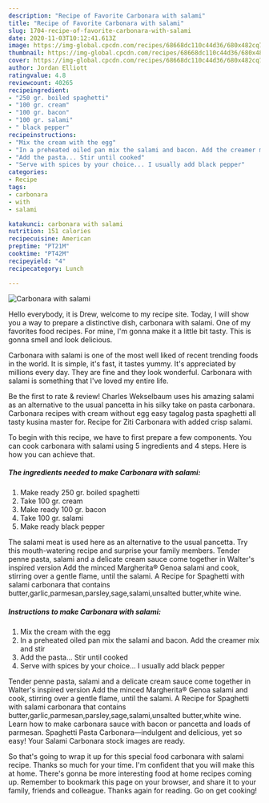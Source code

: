 ```yaml
---
description: "Recipe of Favorite Carbonara with salami"
title: "Recipe of Favorite Carbonara with salami"
slug: 1704-recipe-of-favorite-carbonara-with-salami
date: 2020-11-03T10:12:41.613Z
image: https://img-global.cpcdn.com/recipes/68668dc110c44d36/680x482cq70/carbonara-with-salami-recipe-main-photo.jpg
thumbnail: https://img-global.cpcdn.com/recipes/68668dc110c44d36/680x482cq70/carbonara-with-salami-recipe-main-photo.jpg
cover: https://img-global.cpcdn.com/recipes/68668dc110c44d36/680x482cq70/carbonara-with-salami-recipe-main-photo.jpg
author: Jordan Elliott
ratingvalue: 4.8
reviewcount: 40265
recipeingredient:
- "250 gr. boiled spaghetti"
- "100 gr. cream"
- "100 gr. bacon"
- "100 gr. salami"
- " black pepper"
recipeinstructions:
- "Mix the cream with the egg"
- "In a preheated oiled pan mix the salami and bacon. Add the creamer mix and stir"
- "Add the pasta... Stir until cooked"
- "Serve with spices by your choice... I usually add black pepper"
categories:
- Recipe
tags:
- carbonara
- with
- salami

katakunci: carbonara with salami 
nutrition: 151 calories
recipecuisine: American
preptime: "PT21M"
cooktime: "PT42M"
recipeyield: "4"
recipecategory: Lunch

---
```



![Carbonara with salami](https://img-global.cpcdn.com/recipes/68668dc110c44d36/680x482cq70/carbonara-with-salami-recipe-main-photo.jpg)

Hello everybody, it is Drew, welcome to my recipe site. Today, I will show you a way to prepare a distinctive dish, carbonara with salami. One of my favorites food recipes. For mine, I'm gonna make it a little bit tasty. This is gonna smell and look delicious.

Carbonara with salami is one of the most well liked of recent trending foods in the world. It is simple, it's fast, it tastes yummy. It's appreciated by millions every day. They are fine and they look wonderful. Carbonara with salami is something that I've loved my entire life.

Be the first to rate &amp; review! Charles Wekselbaum uses his amazing salami as an alternative to the usual pancetta in his silky take on pasta carbonara. Carbonara recipes with cream without egg easy tagalog pasta spaghetti all tasty kusina master for. Recipe for Ziti Carbonara with added crisp salami.


To begin with this recipe, we have to first prepare a few components. You can cook carbonara with salami using 5 ingredients and 4 steps. Here is how you can achieve that.

<!--inarticleads1-->

##### The ingredients needed to make Carbonara with salami:

1. Make ready 250 gr. boiled spaghetti
1. Take 100 gr. cream
1. Make ready 100 gr. bacon
1. Take 100 gr. salami
1. Make ready  black pepper


The salami meat is used here as an alternative to the usual pancetta. Try this mouth-watering recipe and surprise your family members. Tender penne pasta, salami and a delicate cream sauce come together in Walter&#39;s inspired version Add the minced Margherita® Genoa salami and cook, stirring over a gentle flame, until the salami. A Recipe for Spaghetti with salami carbonara that contains butter,garlic,parmesan,parsley,sage,salami,unsalted butter,white wine. 

<!--inarticleads2-->

##### Instructions to make Carbonara with salami:

1. Mix the cream with the egg
1. In a preheated oiled pan mix the salami and bacon. Add the creamer mix and stir
1. Add the pasta... Stir until cooked
1. Serve with spices by your choice... I usually add black pepper


Tender penne pasta, salami and a delicate cream sauce come together in Walter&#39;s inspired version Add the minced Margherita® Genoa salami and cook, stirring over a gentle flame, until the salami. A Recipe for Spaghetti with salami carbonara that contains butter,garlic,parmesan,parsley,sage,salami,unsalted butter,white wine. Learn how to make carbonara sauce with bacon or pancetta and loads of parmesan. Spaghetti Pasta Carbonara—indulgent and delicious, yet so easy! Your Salami Carbonara stock images are ready. 

So that's going to wrap it up for this special food carbonara with salami recipe. Thanks so much for your time. I'm confident that you will make this at home. There's gonna be more interesting food at home recipes coming up. Remember to bookmark this page on your browser, and share it to your family, friends and colleague. Thanks again for reading. Go on get cooking!
